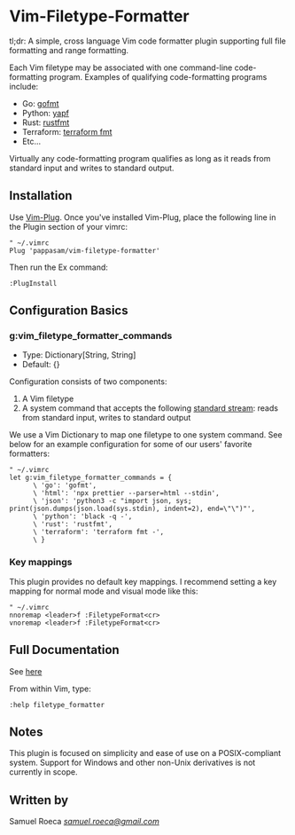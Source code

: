# Vim-Filetype-Formatter

tl;dr: A simple, cross language Vim code formatter plugin supporting full file formatting and range formatting.

Each Vim filetype may be associated with one command-line code-formatting program. Examples of qualifying code-formatting programs include:

* Go: [gofmt](https://golang.org/cmd/gofmt/)
* Python: [yapf](https://github.com/google/yapf)
* Rust: [rustfmt](https://github.com/rust-lang/rustfmt)
* Terraform: [terraform fmt](https://www.terraform.io/docs/commands/fmt.html)
* Etc...

Virtually any code-formatting program qualifies as long as it reads from standard input and writes to standard output.

## Installation

Use [Vim-Plug](https://github.com/junegunn/vim-plug). Once you've installed Vim-Plug, place the following line in the Plugin section of your vimrc:

```vim
" ~/.vimrc
Plug 'pappasam/vim-filetype-formatter'
```

Then run the Ex command:

```vim
:PlugInstall
```

## Configuration Basics

### g:vim_filetype_formatter_commands

* Type: Dictionary[String, String]
* Default: {}

Configuration consists of two components:

1. A Vim filetype
2. A system command that accepts the following [standard stream](https://en.wikipedia.org/wiki/Standard_streams): reads from standard input, writes to standard output

We use a Vim Dictionary to map one filetype to one system command. See below for an example configuration for some of our users' favorite formatters:

```vim
" ~/.vimrc
let g:vim_filetype_formatter_commands = {
      \ 'go': 'gofmt',
      \ 'html': 'npx prettier --parser=html --stdin',
      \ 'json': 'python3 -c "import json, sys; print(json.dumps(json.load(sys.stdin), indent=2), end=\"\")"',
      \ 'python': 'black -q -',
      \ 'rust': 'rustfmt',
      \ 'terraform': 'terraform fmt -',
      \ }
```

### Key mappings

This plugin provides no default key mappings. I recommend setting a key mapping for normal mode and visual mode like this:

```vim
" ~/.vimrc
nnoremap <leader>f :FiletypeFormat<cr>
vnoremap <leader>f :FiletypeFormat<cr>
```

## Full Documentation

See [here](./doc/filetype_formatter.txt)

From within Vim, type:

```vim
:help filetype_formatter
```

## Notes

This plugin is focused on simplicity and ease of use on a POSIX-compliant system. Support for Windows and other non-Unix derivatives is not currently in scope.

## Written by

Samuel Roeca *samuel.roeca@gmail.com*
